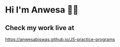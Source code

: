 # Hi I'm Anwesa :raising_hand_woman:
## Check my work live at
https://anwesabiswas.github.io/JS-practice-programs